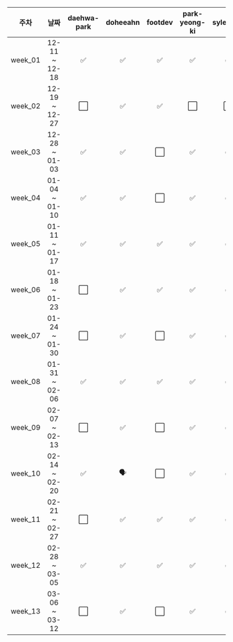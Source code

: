 |   주차    |      날짜       |  daehwa-park  |  doheeahn  |  footdev  |  park-yeong-ki  |  sylee723  |  Park-Jaehyeon98  |
|:-------:|:-------------:|:-------:|:---------:|:--------:|:------------:|:-----------:| :-----------:|
| week_01 | 12-11 ~ 12-18 |    ✅    |     ✅     |    ✅     |      ✅      |     ✅     |     ✅     |
| week_02 | 12-19 ~ 12-27 |    ⬜    |     ✅     |    ✅     |      ⬜      |     ⬜     |     ⬜     |
| week_03 | 12-28 ~ 01-03 |    ✅    |     ✅     |    ⬜     |      ✅      |     ✅     |     ✅     |
| week_04 | 01-04 ~ 01-10 |    ✅    |     ✅     |    ⬜     |      ✅      |     ✅     |     🎉     |
| week_05 | 01-11 ~ 01-17 |    ✅    |     ✅     |    ✅     |      ✅      |     ✅     |     🎉     |
| week_06 | 01-18 ~ 01-23 |    ⬜    |     ✅     |    ✅     |      ✅      |     ✅     |     🎉     |
| week_07 | 01-24 ~ 01-30 |    ⬜    |     ✅     |    ⬜     |      ✅      |     ✅     |     🎉     |
| week_08 | 01-31 ~ 02-06 |    ✅    |     ✅     |    ✅     |      ✅      |     ✅     |     🎉     |
| week_09 | 02-07 ~ 02-13 |    ⬜    |     ✅     |    ⬜     |      ✅      |     ✅     |     🎉     |
| week_10 | 02-14 ~ 02-20 |    ✅    |     🗣️     |    ⬜     |      ✅      |     ✅     |     🎉     |
| week_11 | 02-21 ~ 02-27 |    ⬜    |     ✅     |    ✅     |      ✅      |     ✅     |     🎉     |
| week_12 | 02-28 ~ 03-05 |    ✅    |     ✅     |    ✅     |      ✅      |     ✅     |     🎉     |
| week_13 | 03-06 ~ 03-12 |    ⬜    |     ✅     |    ⬜     |      ✅      |     ✅     |     🎉     |
